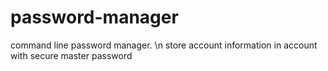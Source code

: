 # password-manager
command line password manager. \n
store account information in account with secure master password
